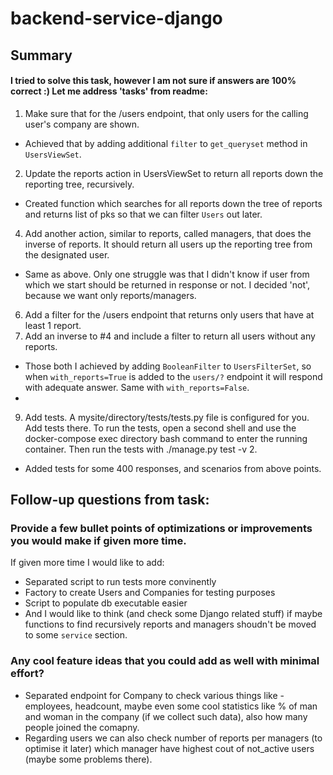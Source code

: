 # backend-service-django

## Summary 

#### I tried to solve this task, however I am not sure if answers are 100% correct :) Let me address 'tasks' from readme:

1. Make sure that for the /users endpoint, that only users for the calling user's company are shown.
- Achieved that by adding additional `filter` to `get_queryset` method in `UsersViewSet`.
2. Update the reports action in UsersViewSet to return all reports down the reporting tree, recursively.
- Created function which searches for all reports down the tree of reports and returns list of pks so that we can filter `Users` out later.
4. Add another action, similar to reports, called managers, that does the inverse of reports. It should return all users up the reporting tree from the designated user.
- Same as above. Only one struggle was that I didn't know if user from which we start should be returned in response or not. I decided 'not', because we want only reports/managers.
6. Add a filter for the /users endpoint that returns only users that have at least 1 report.
7. Add an inverse to #4 and include a filter to return all users without any reports.
- Those both I achieved by adding `BooleanFilter` to `UsersFilterSet`, so when `with_reports=True` is added to the `users/?` endpoint it will respond with adequate answer. Same with `with_reports=False`. 
- 
9. Add tests. A mysite/directory/tests/tests.py file is configured for you. Add tests there. To run the tests, open a second shell and use the docker-compose exec directory bash command to enter the running container. Then run the tests with ./manage.py test -v 2.
- Added tests for some 400 responses, and scenarios from above points. 


## Follow-up questions from task:

### Provide a few bullet points of optimizations or improvements you would make if given more time.
If given more time I would like to add:
- Separated script to run tests more convinently
- Factory to create Users and Companies for testing purposes 
- Script to populate db executable easier 
- And I would like to think (and check some Django related stuff) if maybe functions to find recursively reports and managers shoudn't be moved to some `service` section. 

### Any cool feature ideas that you could add as well with minimal effort?
- Separated endpoint for Company to check various things like - employees, headcount, maybe even some cool statistics like % of man and woman in the company (if we collect such data), also how many people joined the comapny. 
- Regarding users we can also check number of reports per managers (to optimise it later) which manager have highest cout of not_active users (maybe some problems there). 
